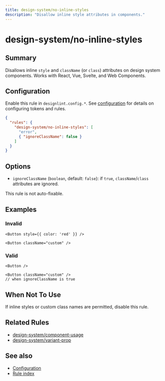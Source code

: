 ```yaml
---
title: design-system/no-inline-styles
description: "Disallow inline style attributes in components."
---
```


# design-system/no-inline-styles

## Summary
Disallows inline `style` and `className` (or `class`) attributes on design system components. Works with React, Vue, Svelte, and Web Components.

## Configuration
Enable this rule in `designlint.config.*`. See [configuration](../../configuration.md) for details on configuring tokens and rules.

```json
{
  "rules": {
    "design-system/no-inline-styles": [
      "error",
      { "ignoreClassName": false }
    ]
  }
}
```

## Options
- `ignoreClassName` (`boolean`, default: `false`): if `true`, `className`/`class` attributes are ignored.

This rule is not auto-fixable.

## Examples

### Invalid

```tsx
<Button style={{ color: 'red' }} />
```

```tsx
<Button className="custom" />
```

### Valid

```tsx
<Button />
```

```tsx
<Button className="custom" />
// when ignoreClassName is true
```

## When Not To Use
If inline styles or custom class names are permitted, disable this rule.

## Related Rules
- [design-system/component-usage](./component-usage.md)
- [design-system/variant-prop](./variant-prop.md)

## See also
- [Configuration](../../configuration.md)
- [Rule index](../index.md)
